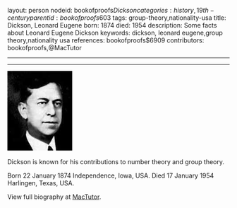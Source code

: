 layout: person
nodeid: bookofproofs$Dickson
categories: history,19th-century
parentid: bookofproofs$603
tags: group-theory,nationality-usa
title: Dickson, Leonard Eugene
born: 1874
died: 1954
description: Some facts about Leonard Eugene Dickson
keywords: dickson, leonard eugene,group theory,nationality usa
references: bookofproofs$6909
contributors: bookofproofs,@MacTutor

---


---

![Dickson.jpg](https://github.com/bookofproofs/bookofproofs.github.io/blob/main/_sources/_assets/images/portraits/Dickson.jpg?raw=true)

Dickson is known for his contributions to number theory and group theory.

Born 22 January 1874 Independence, Iowa, USA. Died 17 January 1954 Harlingen, Texas, USA.


View full biography at [MacTutor](https://mathshistory.st-andrews.ac.uk/Biographies/Dickson/).